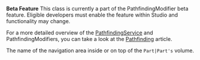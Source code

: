 **Beta Feature** This class is currently a part of the PathfindingModifier beta feature. Eligible developers must enable the feature within Studio and functionality may change.

For a more detailed overview of the [PathfindingService](”PathfindingService”) and PathfindingModifiers, you can take a look at the [Pathfinding](”`Articles/Pathfinding|Pathfinding`”) article.

The name of the navigation area inside or on top of the `Part|Part's` volume.